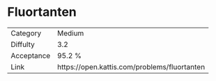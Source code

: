 # Fluortanten

<table>
    <tr>
        <td>Category</td>
        <td>Medium</td>
    </tr>
    <tr>
        <td>Diffulty</td>
        <td>3.2</td>
    </tr>
    <tr>
        <td>Acceptance</td>
        <td>95.2 %</td>
    </tr>
    <tr>
        <td>Link</td>
        <td>https://open.kattis.com/problems/fluortanten</td>
    </tr>
</table>